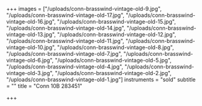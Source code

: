 +++
images = ["/uploads/conn-brasswind-vintage-old-9.jpg", "/uploads/conn-brasswind-vintage-old-17.jpg", "/uploads/conn-brasswind-vintage-old-16.jpg", "/uploads/conn-brasswind-vintage-old-15.jpg", "/uploads/conn-brasswind-vintage-old-14.jpg", "/uploads/conn-brasswind-vintage-old-13.jpg", "/uploads/conn-brasswind-vintage-old-12.jpg", "/uploads/conn-brasswind-vintage-old-11.jpg", "/uploads/conn-brasswind-vintage-old-10.jpg", "/uploads/conn-brasswind-vintage-old-8.jpg", "/uploads/conn-brasswind-vintage-old-7.jpg", "/uploads/conn-brasswind-vintage-old-6.jpg", "/uploads/conn-brasswind-vintage-old-5.jpg", "/uploads/conn-brasswind-vintage-old-4.jpg", "/uploads/conn-brasswind-vintage-old-3.jpg", "/uploads/conn-brasswind-vintage-old-2.jpg", "/uploads/conn-brasswind-vintage-old-1.jpg"]
instruments = "sold"
subtitle = ""
title = "Conn 10B 283451"

+++
